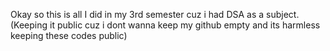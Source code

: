 Okay so this is all I did in my 3rd semester cuz i had DSA as a subject. (Keeping it public cuz i dont wanna keep my github empty and its harmless keeping these codes public) 
